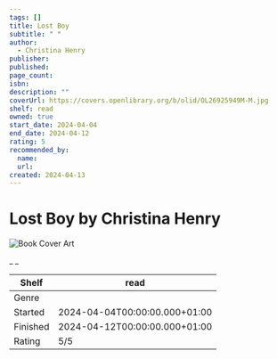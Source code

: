 ```yaml
---
tags: []
title: Lost Boy
subtitle: " "
author:
  - Christina Henry
publisher:
published:
page_count:
isbn:
description: ""
coverUrl: https://covers.openlibrary.org/b/olid/OL26925949M-M.jpg
shelf: read
owned: true
start_date: 2024-04-04
end_date: 2024-04-12
rating: 5
recommended_by:
  name:
  url:
created: 2024-04-13
---
```


# Lost Boy by Christina Henry

![Book Cover Art](https://covers.openlibrary.org/b/olid/OL26925949M-M.jpg)

_ _

| Shelf | read |
| --- | --- |
| Genre |  |
| Started | 2024-04-04T00:00:00.000+01:00 |
| Finished | 2024-04-12T00:00:00.000+01:00 |
| Rating | 5/5 |
